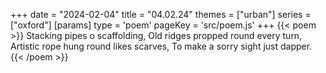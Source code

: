 +++
date = "2024-02-04"
title = "04.02.24"
themes = ["urban"]
series = ["oxford"]
[params]
  type = 'poem'
  pageKey = 'src/poem.js'
+++
{{< poem >}}
Stacking pipes o scaffolding,
Old ridges propped round every turn,
Artistic rope hung round likes scarves,
To make a sorry sight just dapper.
{{< /poem >}}